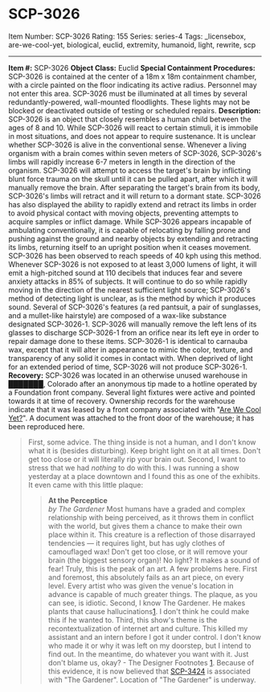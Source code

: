 # SCP-3026
Item Number: SCP-3026
Rating: 155
Series: series-4
Tags: _licensebox, are-we-cool-yet, biological, euclid, extremity, humanoid, light, rewrite, scp

---

**Item #:** SCP-3026
**Object Class:** Euclid
**Special Containment Procedures:** SCP-3026 is contained at the center of a 18m x 18m containment chamber, with a circle painted on the floor indicating its active radius. Personnel may not enter this area. SCP-3026 must be illuminated at all times by several redundantly-powered, wall-mounted floodlights. These lights may not be blocked or deactivated outside of testing or scheduled repairs.
**Description:** SCP-3026 is an object that closely resembles a human child between the ages of 8 and 10. While SCP-3026 will react to certain stimuli, it is immobile in most situations, and does not appear to require sustenance. It is unclear whether SCP-3026 is alive in the conventional sense.
Whenever a living organism with a brain comes within seven meters of SCP-3026, SCP-3026's limbs will rapidly increase 6-7 meters in length in the direction of the organism. SCP-3026 will attempt to access the target's brain by inflicting blunt force trauma on the skull until it can be pulled apart, after which it will manually remove the brain. After separating the target's brain from its body, SCP-3026's limbs will retract and it will return to a dormant state.
SCP-3026 has also displayed the ability to rapidly extend and retract its limbs in order to avoid physical contact with moving objects, preventing attempts to acquire samples or inflict damage. While SCP-3026 appears incapable of ambulating conventionally, it is capable of relocating by falling prone and pushing against the ground and nearby objects by extending and retracting its limbs, returning itself to an upright position when it ceases movement. SCP-3026 has been observed to reach speeds of 40 kph using this method.
Whenever SCP-3026 is not exposed to at least 3,000 lumens of light, it will emit a high-pitched sound at 110 decibels that induces fear and severe anxiety attacks in 85% of subjects. It will continue to do so while rapidly moving in the direction of the nearest sufficient light source; SCP-3026's method of detecting light is unclear, as is the method by which it produces sound.
Several of SCP-3026's features (a red pantsuit, a pair of sunglasses, and a mullet-like hairstyle) are composed of a wax-like substance designated SCP-3026-1. SCP-3026 will manually remove the left lens of its glasses to discharge SCP-3026-1 from an orifice near its left eye in order to repair damage done to these items. SCP-3026-1 is identical to carnauba wax, except that it will alter in appearance to mimic the color, texture, and transparency of any solid it comes in contact with. When deprived of light for an extended period of time, SCP-3026 will not produce SCP-3026-1.
**Recovery:** SCP-3026 was located in an otherwise unused warehouse in ███████, Colorado after an anonymous tip made to a hotline operated by a Foundation front company. Several light fixtures were active and pointed towards it at time of recovery. Ownership records for the warehouse indicate that it was leased by a front company associated with "[Are We Cool Yet?](http://www.scp-wiki.net/are-we-cool-yet-hub)". A document was attached to the front door of the warehouse; it has been reproduced here.
> First, some advice. The thing inside is not a human, and I don't know what it is (besides disturbing). Keep bright light on it at all times. Don't get too close or it will literally rip your brain out.
> Second, I want to stress that we had _nothing_ to do with this. I was running a show yesterday at a place downtown and I found this as one of the exhibits. It even came with this little plaque:
>> **At the Perceptice**  
>  _by The Gardener_
>> Most humans have a graded and complex relationship with being perceived, as it throws them in conflict with the world, but gives them a chance to make their own place within it. This creature is a reflection of those disarrayed tendencies — it requires light, but has ugly clothes of camouflaged wax! Don't get too close, or it will remove your brain (the biggest sensory organ)! No light? It makes a sound of fear! Truly, this is the peak of an art.
> A few problems here. First and foremost, this absolutely fails as an art piece, on every level. Every artist who was given the venue's location in advance is capable of much greater things. The plaque, as you can see, is idiotic.
> Second, I know The Gardener. He makes plants that cause hallucinations[1](javascript:;). I don't think he could make this if he wanted to.
> Third, this show's theme is the recontextualization of internet art and culture.
> This killed my assistant and an intern before I got it under control. I don't know who made it or why it was left on my doorstep, but I intend to find out. In the meantime, do whatever you want with it. Just don't blame us, okay?
> \- The Designer
Footnotes
[1](javascript:;). Because of this evidence, it is now believed that [SCP-3424](/scp-3424) is associated with "The Gardener". Location of "The Gardener" is underway.
